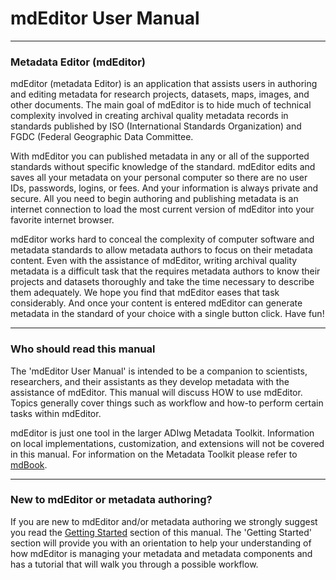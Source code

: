 # mdEditor User Manual
---
### Metadata Editor (mdEditor)
mdEditor (metadata Editor) is an application that assists users in authoring and editing metadata for research projects, datasets, maps, images, and other documents. The main goal of mdEditor is to hide much of technical complexity involved in creating archival quality metadata records in standards published by ISO (International Standards Organization) and FGDC (Federal Geographic Data Committee.

With mdEditor you can published metadata in any or all of the supported standards without specific knowledge of the standard.  mdEditor edits and saves all your metadata on your personal computer so there are no user IDs, passwords, logins, or fees.  And your information is always private and secure. All you need to begin authoring and publishing metadata is an internet connection to load the most current version of mdEditor into your favorite internet browser. 

mdEditor works hard to conceal the complexity of computer software and metadata standards to allow metadata authors to focus on their metadata content. Even with the assistance of mdEditor, writing archival quality metadata is a difficult task that the requires metadata authors to know their projects and datasets thoroughly and take the time necessary to describe them adequately. We hope you find that mdEditor eases that task considerably. And once your content is entered mdEditor can generate metadata in the standard of your choice with a single button click. Have fun!

---
### Who should read this manual
The 'mdEditor User Manual' is intended to be a companion to scientists, researchers, and their assistants as they develop metadata with the assistance of mdEditor. This manual will discuss HOW to use mdEditor. Topics generally cover things such as workflow and how-to perform certain tasks within mdEditor. 

mdEditor is just one tool in the larger ADIwg Metadata Toolkit. Information on local implementations, customization, and extensions will not be covered in this manual. For information on the Metadata Toolkit please refer to [mdBook](https://legacy.gitbook.com/book/adiwg/mdbook/details). 

---
### New to mdEditor or metadata authoring?
If you are new to mdEditor and/or metadata authoring we strongly suggest you read the [Getting Started](getting-started.md) section of this manual. The 'Getting Started' section will provide you with an orientation to help your understanding of how mdEditor is managing your metadata and metadata components and has a tutorial that will walk you through a possible workflow.  